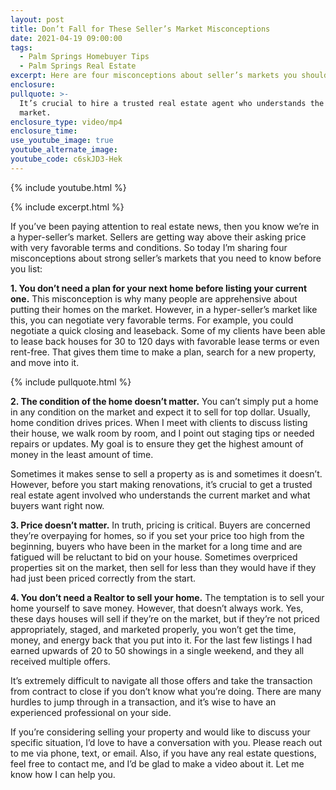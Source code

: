 ```yaml
---
layout: post
title: Don’t Fall for These Seller’s Market Misconceptions
date: 2021-04-19 09:00:00
tags:
  - Palm Springs Homebuyer Tips
  - Palm Springs Real Estate
excerpt: Here are four misconceptions about seller’s markets you shouldn’t believe.
enclosure:
pullquote: >-
  It’s crucial to hire a trusted real estate agent who understands the current
  market.
enclosure_type: video/mp4
enclosure_time:
use_youtube_image: true
youtube_alternate_image:
youtube_code: c6skJD3-Hek
---
```

{% include youtube.html %}

{% include excerpt.html %}

If you’ve been paying attention to real estate news, then you know we’re in a hyper-seller’s market. Sellers are getting way above their asking price with very favorable terms and conditions. So today I’m sharing four misconceptions about strong seller’s markets that you need to know before you list:

**1\. You don’t need a plan for your next home before listing your current one.** This misconception is why many people are apprehensive about putting their homes on the market. However, in a hyper-seller’s market like this, you can negotiate very favorable terms. For example, you could negotiate a quick closing and leaseback. Some of my clients have been able to lease back houses for 30 to 120 days with favorable lease terms or even rent-free. That gives them time to make a plan, search for a new property, and move into it.

{% include pullquote.html %}

**2\. The condition of the home doesn’t matter.** You can’t simply put a home in any condition on the market and expect it to sell for top dollar. Usually, home condition drives prices. When I meet with clients to discuss listing their house, we walk room by room, and I point out staging tips or needed repairs or updates. My goal is to ensure they get the highest amount of money in the least amount of time.&nbsp;

Sometimes it makes sense to sell a property as is and sometimes it doesn’t. However, before you start making renovations, it’s crucial to get a trusted real estate agent involved who understands the current market and what buyers want right now.&nbsp;

**3\. Price doesn’t matter.** In truth, pricing is critical. Buyers are concerned they’re overpaying for homes, so if you set your price too high from the beginning, buyers who have been in the market for a long time and are fatigued will be reluctant to bid on your house. Sometimes overpriced properties sit on the market, then sell for less than they would have if they had just been priced correctly from the start.&nbsp;

**4\. You don’t need a Realtor to sell your home.** The temptation is to sell your home yourself to save money. However, that doesn’t always work. Yes, these days houses will sell if they’re on the market, but if they’re not priced appropriately, staged, and marketed properly, you won’t get the time, money, and energy back that you put into it. For the last few listings I had earned upwards of 20 to 50 showings in a single weekend, and they all received multiple offers.&nbsp;

It’s extremely difficult to navigate all those offers and take the transaction from contract to close if you don’t know what you’re doing. There are many hurdles to jump through in a transaction, and it’s wise to have an experienced professional on your side.&nbsp;

If you’re considering selling your property and would like to discuss your specific situation, I’d love to have a conversation with you. Please reach out to me via phone, text, or email. Also, if you have any real estate questions, feel free to contact me, and I’d be glad to make a video about it. Let me know how I can help you.
